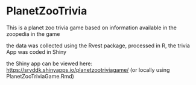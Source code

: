 # PlanetZooTrivia
This is a planet zoo trivia game
based on information available in the zoopedia in the game

the data was collected using the Rvest package, 
processed in R, 
the trivia App was coded in Shiny

the Shiny app can be viewed here:
https://srvddk.shinyapps.io/planetzootriviagame/
(or locally using PlanetZooTriviaGame.Rmd)
